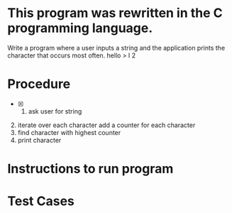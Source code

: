 # This program was rewritten in the C programming language.

Write a program where a user inputs a string and the application prints the
character that occurs most often.
hello > l 2
# Procedure
- [X] 1. ask user for string
2. iterate over each character
   add a counter for each character
3. find character with highest counter
4. print character



# Instructions to run program

# Test Cases